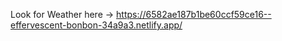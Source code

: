 Look for Weather here -> <a>https://6582ae187b1be60ccf59ce16--effervescent-bonbon-34a9a3.netlify.app/</a>
